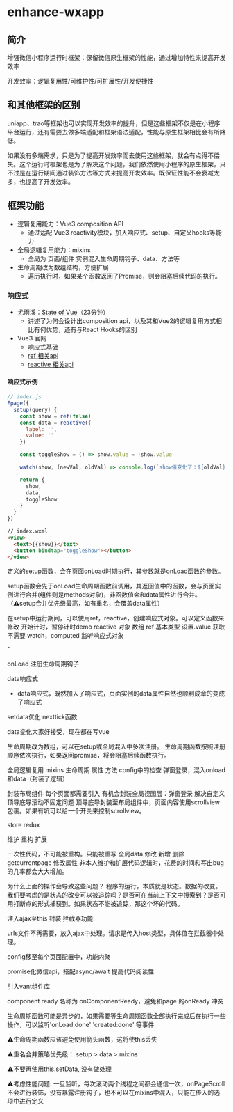 # enhance-wxapp

## 简介

增强微信小程序运行时框架：保留微信原生框架的性能，通过增加特性来提高开发效率

开发效率：逻辑复用性/可维护性/可扩展性/开发便捷性

## 和其他框架的区别

uniapp、trao等框架也可以实现开发效率的提升，但是这些框架不仅是在小程序平台运行，还有需要去做多端适配和框架语法适配，性能与原生框架相比会有所降低。

如果没有多端需求，只是为了提高开发效率而去使用这些框架，就会有点得不偿失。这个运行时框架也是为了解决这个问题，我们依然使用小程序的原生框架，只不过是在运行期间通过装饰方法等方式来提高开发效率。既保证性能不会衰减太多，也提高了开发效率。

## 框架功能

- 逻辑复用能力：Vue3 composition API
  - 通过适配 Vue3 reactivity模块，加入响应式、setup、自定义hooks等能力
- 全局逻辑复用能力：mixins
  - 全局为 页面/组件 实例混入生命周期钩子、data、方法等
- 生命周期改为数组结构，方便扩展
  - 遍历执行时，如果某个函数返回了Promise，则会阻塞后续代码的执行。

### 响应式

- [尤雨溪：State of Vue](https://b23.tv/ytFHAH)（23分钟）
  - 讲述了为何会设计出composition api，以及其和Vue2的逻辑复用方式相比有何优势，还有与React Hooks的区别
- Vue3 官网
  - [响应式基础](https://v3.vuejs.org/guide/reactivity.html#what-is-reactivity)
  - [ref 相关api](https://v3.vuejs.org/api/basic-reactivity.html)
  - [reactive 相关api](https://v3.vuejs.org/api/refs-api.html)

#### 响应式示例
```javascript
// index.js
Epage({
  setup(query) {
    const show = ref(false)
    const data = reactive({
      label: '',
      value: ''
    })

    const toggleShow = () => show.value = !show.value

    watch(show, (newVal, oldVal) => console.log(`show值变化了：${oldVal}, ${newVal}`))

    return {
      show,
      data,
      toggleShow
    }
  }
})
```
```html
// index.wxml
<view>
  <text>{{show}}</text>
  <button bindtap="toggleShow"></button>
</view>
```

定义的setup函数，会在页面onLoad时期执行，其参数就是onLoad函数的参数。

setup函数会先于onLoad生命周期函数前调用，其返回值中的函数，会与页面实例进行合并(组件则是methods对象)，非函数值会和data属性进行合并。（⚠️setup合并优先级最高，如有重名，会覆盖data属性）

在setup中运行期间，可以使用ref，reactive，创建响应式对象。可以定义函数来修改
开始计时，暂停计时demo
reactive 对象 数组
ref 基本类型 设置.value 获取不需要
watch，computed 监听响应式对象

ˉ

onLoad 注册生命周期钩子


data响应式
  - data响应式，既然加入了响应式，页面实例的data属性自然也顺利成章的变成了响应式

setdata优化
nexttick函数


data变化大家好接受，现在都在写vue





生命周期改为数组，可以在setup或全局混入中多次注册。
生命周期函数按照注册顺序依次执行，如果返回promise，将会阻塞后续函数执行。


全局逻辑复用 mixins 生命周期 属性 方法
config中的检查
弹窗登录，混入onload和data（封装了逻辑）

封装布局组件
每个页面都需要引入
有机会封装全局视图层：弹窗登录
解决自定义顶导底导滚动不固定问题
顶导底导封装至布局组件中，页面内容使用scrollview包裹。如果有坑可以给一个开关来控制scrollview。

store redux


维护
重构
扩展


一次性代码，不可能被重构。只能被重写
全局data 修改 新增 删除
getcurrentpage 修改属性
非本人维护和扩展代码逻辑时，花费的时间和写出bug的几率都会大大增加。

为什么上面的操作会导致这些问题？
程序的运行，本质就是状态。数据的改变。我们要考虑的是状态的改变可以被追踪吗？是否可在当前上下文中搜索到？是否可用打断点的形式捕获到。如果状态不能被追踪，那这个坏的代码。


注入ajax至this 封装 拦截器功能

urls文件不再需要，放入ajax中处理。请求是传入host类型，具体值在拦截器中处理。

config移至每个页面配置中，功能内聚

promise化微信api，搭配async/await 提高代码阅读性

引入vant组件库





component ready 名称为 onComponentReady，避免和page 的onReady 冲突

生命周期函数可能是异步的，如果需要等生命周期函数全部执行完成后在执行一些操作，可以监听'onLoad:done' 'created:done' 等事件


⚠️生命周期函数应该避免使用箭头函数，这将使this丢失

⚠️重名合并策略优先级： setup > data > mixins

⚠️不要再使用this.setData, 没有做处理

⚠️考虑性能问题: 一旦监听，每次滚动两个线程之间都会通信一次，onPageScroll不会进行装饰，没有暴露注册钩子，也不可以在mixins中混入，只能在传入的选项中进行定义

